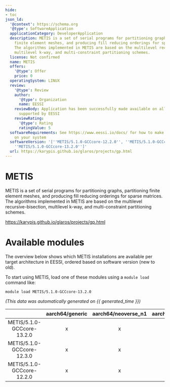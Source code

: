```yaml
---
hide:
- toc
json_ld:
  '@context': https://schema.org
  '@type': SoftwareApplication
  applicationCategory: DeveloperApplication
  description: METIS is a set of serial programs for partitioning graphs, partitioning
    finite element meshes, and producing fill reducing orderings for sparse matrices.
    The algorithms implemented in METIS are based on the multilevel recursive-bisection,
    multilevel k-way, and multi-constraint partitioning schemes.
  license: Not confirmed
  name: METIS
  offers:
    '@type': Offer
    price: 0
  operatingSystem: LINUX
  review:
    '@type': Review
    author:
      '@type': Organization
      name: EESSI
    reviewBody: Application has been successfully made available on all architectures
      supported by EESSI
    reviewRating:
      '@type': Rating
      ratingValue: 5
  softwareRequirements: See https://www.eessi.io/docs/ for how to make EESSI available
    on your system
  softwareVersion: '[''METIS/5.1.0-GCCcore-12.2.0'', ''METIS/5.1.0-GCCcore-12.3.0'',
    ''METIS/5.1.0-GCCcore-13.2.0'']'
  url: https://karypis.github.io/glaros/projects/gp.html
---
```


METIS
=====


METIS is a set of serial programs for partitioning graphs, partitioning finite element meshes, and producing fill reducing orderings for sparse matrices. The algorithms implemented in METIS are based on the multilevel recursive-bisection, multilevel k-way, and multi-constraint partitioning schemes.

https://karypis.github.io/glaros/projects/gp.html
# Available modules


The overview below shows which METIS installations are available per target architecture in EESSI, ordered based on software version (new to old).

To start using METIS, load one of these modules using a `module load` command like:

```shell
module load METIS/5.1.0-GCCcore-13.2.0
```

*(This data was automatically generated on {{ generated_time }})*

| |aarch64/generic|aarch64/neoverse_n1|aarch64/neoverse_v1|aarch64/nvidia/grace|x86_64/generic|x86_64/amd/zen2|x86_64/amd/zen3|x86_64/amd/zen4|x86_64/intel/cascadelake|x86_64/intel/haswell|x86_64/intel/icelake|x86_64/intel/sapphirerapids|x86_64/intel/skylake_avx512|
| :---: | :---: | :---: | :---: | :---: | :---: | :---: | :---: | :---: | :---: | :---: | :---: | :---: | :---: |
|METIS/5.1.0-GCCcore-13.2.0|x|x|x|x|x|x|x|x|x|x|x|x|x|
|METIS/5.1.0-GCCcore-12.3.0|x|x|x|x|x|x|x|x|x|x|x|x|x|
|METIS/5.1.0-GCCcore-12.2.0|x|x|x|x|x|x|x|x|x|x|x|x|x|
